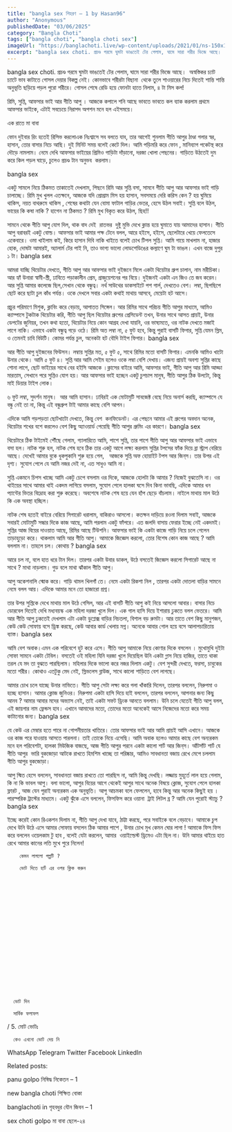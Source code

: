 ```yaml
---
title: "bangla sex শিহরণ – 1 by Hasan96"
author: "Anonymous"
publishedDate: "03/06/2025"
category: "Bangla Choti"
tags: ["bangla choti", "bangla choti sex"]
imageUrl: "https://banglachoti.live/wp-content/uploads/2021/01/ns-150x150.jpg"
excerpt: "bangla sex choti. প্রচণ্ড গরমে ঘুমটা ভাঙতেই টের পেলাম, ঘামে সারা শরীর ভিজে আছে।  অস্বস্তিকর চ্যাট চ্যাটে ভাব কাটাতে গোসল দেয়ার বিকল্প নেই। কোনভাবে শরীরটা বিছানা  থেকে তুলে শাওয়ারের নিচে দিতেই শান্তি শ..."
---
```


bangla sex choti. প্রচণ্ড গরমে ঘুমটা ভাঙতেই টের পেলাম, ঘামে সারা শরীর ভিজে আছে।  অস্বস্তিকর চ্যাট চ্যাটে ভাব কাটাতে গোসল দেয়ার বিকল্প নেই। কোনভাবে শরীরটা বিছানা  থেকে তুলে শাওয়ারের নিচে দিতেই শান্তি শান্তি অনুভূতি ছড়িয়ে পড়ল পুরো শরীরে। গোসল শেষে রেডি হয়ে ফোনটা হাতে নিলাম, ৪ টা মিস কল!

রিমি, সুপ্তি, আফসার ভাই আর গীতি আপু । আজকে কপালে শনি আছে ভাবতে ভাবতে কল ব্যাক করলাম প্রথমে আফসার ভাইকে, এটাই সবচেয়ে নিরাপদ অপশন মনে হল এইসময়ে।


এক রাতে মা বাবা


ফোন দুইবার রিং হতেই রিসিভ করলোএক নিঃশ্বাসে সব বলতে যাব, তার আগেই শুনলাম গীতি আপুর ঠাণ্ডা গলার স্বর, হাসান, তোর বাসার নিচে আছি। দুই মিনিট সময় বলেই কেটে দিল। আমি পড়িমরি করে ফোন , মানিব্যাগ পকেটস্থ করে দৌড়ে নামলাম। নেমে দেখি আফসার ভাইয়ের প্রিমিও গাড়িটা দাঁড়ানো, দরজা খোলা পেছনের। গাড়িতে উঠতেই দুম করে কিল পড়ল ঘাড়ে, চুলেও প্রচণ্ড টান অনুভব  করলাম।


bangla sex


একটু সামলে নিয়ে ঠিকমত তাকাতেই দেখলাম, পিছনে রিমি আর সুপ্তি বসা, সামনে গীতি আপু আর আফসার ভাই গাড়ি চালাচ্ছে। রিমি মুখ খুলল এতক্ষনে, আজকে যদি প্রোগ্রাম মিস হয় হাসান, সবসময়ে দেরি করিস কেন ? হয় ঘুমিয়ে থাকিস, নয়ত বাথরুমে থাকিস , শেষের কথাটা যেন বোমা ফাটাল গাড়ির ভেতর, হেসে উঠল সবাই। সুপ্তি বলে উঠল, ভায়ের কি কষা নাকি ? হাগেন না ঠিকমত ? রিমি মুখ বিকৃত করে উঠল, ছিহ!!


সামনে থেকে গীতি আপু যোগ দিল, থাক বাদ দেই  রাতভর  দুষ্টু মুভি দেখে ক্লান্ত হয়ে ঘুমাতে যায় আমাদের হাসান। গীতি আপু বরাবরই একটু বোল্ড। আফসার ভাই আমার পক্ষ টেনে বলল, আরে হইসে, হইসে, ছেলেটারে খেয়ে ফেলতেসে একেবারে। ওমা খাইলাম কই, কিরে হাসান দিবি নাকি খাইতে বলেই চোখ টিপল সুপ্তি। আমি গায়ে মাখলাম না, হাজার হোক, দোষটা আমারই, অ্যালার্ম টের পাই নি, তাও ভাগ্য ভালো লোডশেডিঙের কল্যাণে ঘুম টা ভাঙল। এখন বাজে দুপুর ১ টা। bangla sex


আমরা যাচ্ছি থিয়েটার দেখতে, গীতি আপু আর আফসার ভাই দুইজনে মিলে একটা থিয়েটার গ্রুপ চালান, নাম মরীচিকা। আর হ্যাঁ উনারা স্বামী-স্ত্রী, ঢাবিতে পড়াকালীন প্রেম, গ্রাজুয়েশনের পর বিয়ে। দুইজনই একটা এন জিও তে জব করেন। আর সুপ্তি আমার কলেজে ছিল,সেখান থেকে বন্ধুত্ব। নর্থ সাউথের ডাকসাইটে পশ গার্ল, দেখতেও বেশ। লম্বা, ছিপছিপে ছোট করে ছাটা চুল কাঁধ পর্যন্ত। ওকে দেখলে সবার একটা কথাই মাথায় আসবে, মেয়েটা হট আসে।












প্রচুর পরিমাণে মিশুক, ক্লাবিং করে বেড়ায়, আপাতত সিঙ্গেল। আর রিমির সাথে পরিচয় গীতি আপুর মাধ্যমে, আমিও ক্যাম্পাসে টুকটাক থিয়েটার করি, গীতি আপু ছিল থিয়েটার গ্রুপের প্রেসিডেন্ট তখন, উনার সাথে আসত প্রায়ই, উনার ডেপটের জুনিয়র, তখন কথা হতো, থিয়েটার নিয়ে কোন আগ্রহ দেখা যায়নি, ওর ভাষ্যমতে, ওর নাটক দেখতে মজাই লাগে নাকি। এভাবে একটা বন্ধুত্ব গড়ে ওঠে। রিমি অত লম্বা না, ৫ ফুট হবে, কিন্তু পুরাই বাসটি ফিগার, সুপ্তি যেমন স্লিম, ও তেমনই চাবি বিউটি। কোমর পর্যন্ত চুল, অনেকটা হট বৌদি টাইপ ফিগার। bangla sex


আর গীতি আপু দুইজনের ফিউসন। লম্বায় সুপ্তির মত, ৫ ফুট ৫, সাথে রিমির মতো বাসটি ফিগার। এমনকি আমিও খাটো উনার থেকে। আমি ৫ ফুট ৪। সুপ্তি আর আমি সেইম হলেও ওকে লম্বা বেশি দেখায়। এজন্য প্রায়ই অবশ্য সুপ্তির কাছে শোনা লাগে, ছোট ভাইয়ের সাথে বের হইসি আজকে ।ক্লাসের বাইরে আমি, আফসার ভাই, গীতি আপু আর রিমি আড্ডা মারতাম, সেখানে পরে সুপ্তিও যোগ হয়। আর আফসার ভাই হচ্ছেন একটু চুপচাপ মানুষ, গীতি আপুর ঠিক উলটো, কিন্তু মাই ডিয়ার টাইপ লোক।


৬ ফুট লম্বা, সুদর্শন মানুষ।  আর আমি হাসান। ঢাবিরই এক মোটামুটি সাবজেক্ট বেছে নিয়ে অনার্স করছি, ক্যাম্পাসে যে বন্ধু নেই তা না, কিন্তু এই বন্ধুগ্রুপ টাই আমার কাছে বেশি আপন।

এদিকে আমি গড়পড়তা ছোটখাটো দেখতে, কিন্তু বেশ  কনফিডেনট। এর পেছনে আমার এই গ্রুপের অবদান অনেক, থিয়েটার শখের বশে করলেও বেশ কিছু অ্যাওয়ার্ড পেয়েছি গীতি আপুর গ্রুমিং এর কারণে। bangla sex


থিয়েটারে ঠিক টাইমেই পৌঁছে গেলাম, গ্যালারিতে আমি, পাশে সুপ্তি, তার পাশে গীতি আপু আর আফসার ভাই এভাবে বসা হল। নাটক শুরু হল, নাটক শেষ হবে ঠিক তার একটু আগে লক্ষ্য করলাম সুপ্তির টপসের ফাঁক দিয়ে ব্রা স্ট্রাপ বেরিয়ে আছে। দেখেই আমার বুকে ধুকপুকানি শুরু হয়ে গেল,   আজকে সুপ্তি অফ হোয়াইট টপস আর জিন্‌স। তার উপর এই দৃশ্য। সুযোগ পেলে যে আমি নজর দেই না, এত সাধুও আমি না।


সুপ্তি একমনে চিপস খাচ্ছে আমি একটু চেপে বসলাম ওর দিকে, আজকে হোলটা কি আমার ? নিজেই বুঝতেসি না। ওর থাইয়ের সাথে আমার থাই একদম লাগিয়ে বসলাম, সুযোগ পেলে হালকা ঘসে দিব কিনা ভাবছি, এদিকে আমার ধন প্যান্টের ভিতর বিদ্রোহ করা শুরু করেছে। অবশেষে নাটক শেষ হয়ে যেন হাঁপ ছেড়ে বাঁচলাম। নাইলে মাথায় মাল উঠে  কি এক অবস্থা হচ্ছিল।


নাটক শেষ হতেই বাইরে বেরিয়ে সিগারেট ধরালাম, বাকিরাও আসলো। কতক্ষন দাড়িয়ে রওনা দিলাম সবাই, আজকে সবারই মোটামুটি সন্ধার দিকে কাজ আছে, আমি পরলাম একটু ফাঁপরে। এত জলদি বাসায় ফেরার ইচ্ছে নেই একদমই। সুপ্তির আজ বিয়ের দাওয়াত আছে, রিমির আছে টিউশনি। আফসার ভাই কি একটা কাজে গাড়ি নিয়ে চলে গেলেন তাড়াহুড়ো করে। থাকলাম আমি আর গীতি আপু। আমাকে জিজ্ঞেস করলো, তোর বিশেষ কোন কাজ আছে ? আমি বললাম না। তাহলে চল। কোথায় ? bangla sex


আরে চল না, বলে হাত ধরে টান দিল। তারপর একটা উবার ডাকল, উঠে বসতেই জিজ্ঞেস করলো সিগারেট আছে না সাথে ? মাথা নাড়লাম। গুড বলে মাথা ঝাঁকাল গীতি আপু।

আপু অকেশনালি স্মোক করে। গাড়ি থামল খিলগাঁ তে। নেমে একটা রিকশা নিল , তারপর একটা দোতলা বাড়ির সামনে নেমে বলল আয়। এদিকে আমার মনে তো হাজারো প্রশ্ন।


তার উপর সুপ্তিকে দেখে মাথায় মাল উঠে গেসিল, আর এই বাসটি গীতি আপু কই নিয়ে আসলো আবার। বাসার নিচে ডোরবেল দিতেই দেখি মধ্যবয়স্ক এক মহিলা দরজা খুলে দিল। এক গাল হাসি দিয়ে ইশারায় ঢুকতে বলল ভেতরে। আমি আর গীতি আপু ঢুকতেই দেখলাম এটা একটা ডুপ্লেক্স বাড়ির নিচতলা, বিশাল বড় রুমটা। আর তাতে বেশ কিছু মানুশজন, কেউ কেউ সোফায় বসে ড্রিঙ্ক করছে, কেউ আবার কার্ড খেলায় মগ্ন। অনেকে আবার গোল হয়ে বসে আলাপচারিতায় ব্যাস্ত। bangla sex


আমি বেশ অবাক।এমন এক পরিবেশে হুট করে এসে। গীতি আপু আমাকে নিয়ে কোণার দিকে বসলেন । মুখোমুখি দুইটা সোফা সামনে একটা টেবিল। বসতেই ওই মহিলা যিনি দরজা খুলে দিয়েছিল উনি একটা গ্লাস নিয়ে হাজির, তাতে থাকা তরল যে মদ তা বুঝতে পারছিলাম। মহিলার দিকে ভালো করে নজর দিলাম একটু। বেশ সুন্দরী দেখতে, ফরসা, চাবুকের মতো শরীর। কোথাও এতটুকু মেদ নেই, স্লিভলেস ব্লাউজ, সাথে কালো শাড়িতে বেশ লাগছে।


আমার চোখ চলে যাচ্ছে উনার নাভিতে। গীতি আপু সেটা লক্ষ্য করে গলা খাঁকারি দিলেন, তারপর বললেন, নিরুপমা ও হচ্ছে হাসান। আমার ক্লোজ জুনিওর। নিরুপমা একটা হাসি দিয়ে হাই বললেন, তারপর বললেন, আপনার জন্য কিছু আনব ? আমার আবার মদের অভ্যাস নেই, তাই একটা সফট ড্রিংক আনতে বললাম। উনি চলে যেতেই গীতি আপু বলল, এই জায়গার নাম ফ্রেন্ডস হাব। এখানে আমাদের মতো, তোদের মতো অনেকেই আসে নিজেদের মতো করে সময় কাটানোর জন্য। bangla sex


যে কেউ এর মেম্বার হতে পারে না গোপনীয়তার খাতিরে। তোর আফসার ভাই আর আমি প্রায়ই আসি এখানে। আজকে ওর কাজ পরে যাওয়ায় আসতে পারলনা। তাই তোকে নিয়ে এসেছি। আমি অবাক হলেও আমার কাছে বেশ অন্যরকম মনে হল পরিবেশটা, হালকা মিউজিক বাজছে, আজ গীতি আপুর পরনে একটা কালো শার্ট আর জিন্‌স। আঁটসাঁট শার্ট যে গীতি আপুর  ভারি বুকজোড়া আটকে রাখতে হিমশিম খাচ্ছে তা পরিষ্কার, আমিও সাবধানতা বজায় রেখে মেপে চললাম গীতি আপুর বুকজোড়া।


আপু স্মিত হেসে বললেন, সাবধানতা বজায় রাখতে তো পারছিস না, আমি কিন্তু দেখছি। লজ্জায় মুহূর্তে লাল হয়ে গেলাম, কি না কি ভাবল আপু। বলা ভালো, আপুর বিয়ের আগে থেকেই আপুর সাথে অনেক বিষয়ে ক্লোজ, সুযোগ পেলে হালকা ফ্লারট , আজ যেন পুরাই অন্যরকম এক অনুভূতি। আপু আচমকা বলে ফেললেন, হাবে কিন্তু আর অনেক কিছুই হয় । পারস্পরিক ট্রাস্টের মাধ্যমে। একটু ঝুঁকে এসে বললেন, ফিসফিস করে ওয়ানা  ট্রাই লিটল ব্র ? আমি যেন পুরোই স্ট্যাচু ? bangla sex


ইচ্ছে করেই কোন রিএকশন দিলাম না, গীতি আপু দেখা যাবে, ঠাট্টা করছে, পরে সবাইকে বলে বেড়াবে। আমাকে চুপ দেখে উনি উঠে এসে আমার সোফায় বসলেন ঠিক আমার পাশে , উনার চোখ মুখ কেমন ঘোর লাগা ! আমাকে ফিস ফিস করে বললেন ওয়েলকাম টু হাব , বলেই যেটা করলেন, আমার  ওয়াইল্ডেস্ট ড্রিমেও এটা ছিল না। উনি আমার থাইয়ে হাত রেখে আমার কানের লতি মুখে পুরে নিলেন!


 
 
 
        কেমন লাগলো গল্পটি ?      
 
        ভোট দিতে হার্ট এর ওপর ক্লিক করুন      
 
 
 
 
 
 
 
 
 
 
 
 
 
 
 
 
 
 
 
 
 
      ভোট দিন    
 
      সার্বিক ফলাফল 
 / 5. মোট ভোটঃ 
 
 
      কেও এখনো ভোট দেয় নি    
 
 
 
 
WhatsApp
Telegram
Twitter
Facebook
LinkedIn




Related posts:






panu golpo নিষিদ্ধ নিকেতন – 1




new bangla choti শিক্ষিত বোকা




banglachoti in গৃহবধুর যৌন জিবন – 1




sex choti golpo মা বাবা ছেলে-২৪
